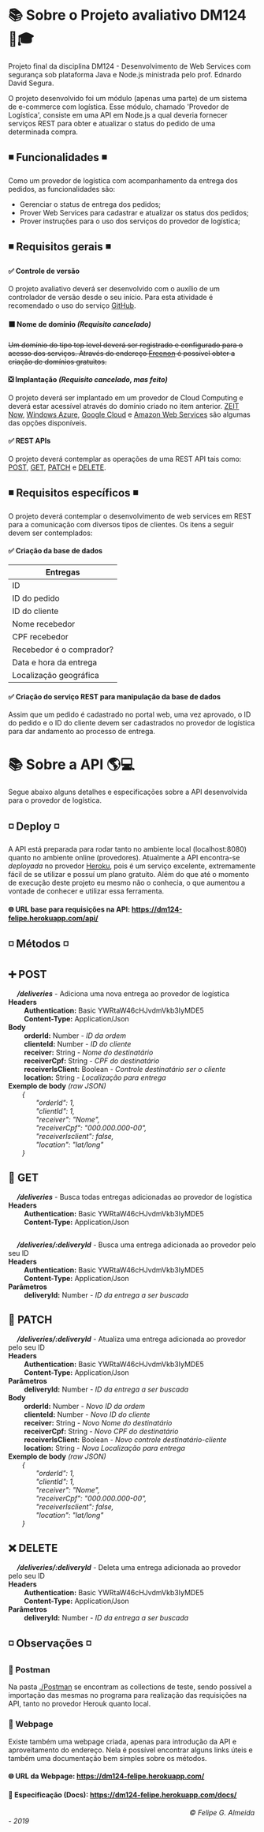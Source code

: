 # 📚 Sobre o Projeto avaliativo DM124 📓🎓
Projeto final da disciplina DM124 - Desenvolvimento de Web Services com segurança sob plataforma Java e Node.js ministrada pelo prof. Ednardo David Segura.

O projeto desenvolvido foi um  módulo (apenas uma parte) de um sistema de e-commerce com logística. Esse módulo, chamado 'Provedor de Logística', consiste em uma API em Node.js a qual deveria fornecer serviços REST para obter e atualizar o status do pedido de uma determinada compra.

## ◾️ Funcionalidades ◾️
Como um provedor de logística com acompanhamento da entrega dos pedidos, as funcionalidades são:
- Gerenciar o status de entrega dos pedidos;
- Prover Web Services para cadastrar e atualizar os status dos pedidos;
- Prover instruções para o uso dos serviços do provedor de logística;

## ◾️ Requisitos gerais ◾️
#### ✅ Controle de versão
O projeto avaliativo deverá ser desenvolvido com o auxílio de um controlador de versão desde o seu início. Para esta atividade é recomendado o uso do serviço [GitHub](https://github.com).
#### ⬛️ Nome de domínio *(Requisito cancelado)*
~~Um domínio do tipo top level deverá ser registrado e configurado para o acesso dos serviços. Através do endereço [Freenon](https://my.freenom.com/) é possível obter a criação de domínios gratuitos.~~
#### ❎ Implantação *(Requisito cancelado, mas feito)*
O projeto deverá ser implantado em um provedor de Cloud Computing e deverá estar acessível através do domínio criado no item anterior. [ZEIT Now](https://zeit.co/docs/), [Windows Azure](https://docs.microsoft.com/en-us/azure/app-service/containers/quickstart-nodejs), [Google Cloud](https://cloud.google.com/nodejs/) e [Amazon Web Services](https://aws.amazon.com/getting-started/projects/deploy-nodejs-web-app/) são algumas das opções disponíveis.
#### ✅ REST APIs
O projeto deverá contemplar as operações de uma REST API tais como: [POST](https://github.com/FelipeGAlmeida/DM124/new/master?readme=1#-post), [GET](https://github.com/FelipeGAlmeida/DM124/new/master?readme=1#-get), [PATCH](https://github.com/FelipeGAlmeida/DM124/new/master?readme=1#-patch) e [DELETE](https://github.com/FelipeGAlmeida/DM124/new/master?readme=1#-delete). 

## ◾️ Requisitos específicos ◾️
O projeto deverá contemplar o desenvolvimento de web services em REST para a comunicação com diversos tipos de clientes. Os itens a seguir devem ser contemplados:

#### ✅ Criação da base de dados

| Entregas                 |
|--------------------------|
| ID                       |
| ID do pedido             |
| ID do cliente            |
| Nome recebedor           |
| CPF recebedor            |
| Recebedor é o comprador? |
| Data e hora da entrega   |
| Localização geográfica   |

#### ✅ Criação do serviço REST para manipulação da base de dados

Assim que um pedido é cadastrado no portal web, uma vez aprovado, o ID do pedido e o ID do cliente
devem ser cadastrados no provedor de logística para dar andamento ao processo de entrega.

# 📚 Sobre a API 🌎💻

Segue abaixo alguns detalhes e especificações sobre a API desenvolvida para o provedor de logística.

## ◽️ Deploy ◽️

A API está preparada para rodar tanto no ambiente local (localhost:8080) quanto no ambiente online (provedores). Atualmente a API encontra-se *deployada* no provedor [Heroku](https://www.heroku.com/), pois é um serviço excelente, extremamente fácil de se utilizar e possuí um plano gratuito. Além do que até o momento de execução deste projeto eu mesmo não o conhecia, o que aumentou a vontade de conhecer e utilizar essa ferramenta.

#### 🌐 URL base para requisições na API: https://dm124-felipe.herokuapp.com/api/

## ◽️ Métodos ◽️

## ➕ POST  
&emsp; **_/deliveries_** - Adiciona uma nova entrega ao provedor de logística  
**Headers**   
&emsp;&emsp; **Authentication:** Basic YWRtaW46cHJvdmVkb3IyMDE5  
&emsp;&emsp; **Content-Type:** Application/Json  
**Body**  
&emsp;&emsp; **orderId:**          Number - *ID da ordem*  
&emsp;&emsp; **clienteId:**        Number - *ID do cliente*  
&emsp;&emsp; **receiver:**         String - *Nome do destinatário*  
&emsp;&emsp; **receiverCpf:**      String - *CPF do destinatário*  
&emsp;&emsp; **receiverIsClient:** Boolean - *Controle destinatário ser o cliente*  
&emsp;&emsp; **location:**         String - *Localização para entrega*  
**Exemplo de body** *(raw JSON)*    
&emsp;&emsp;_{  
&emsp;&emsp;&emsp;&emsp;"orderId": 1,  
&emsp;&emsp;&emsp;&emsp;"clientId": 1,  
&emsp;&emsp;&emsp;&emsp;"receiver": "Nome",  
&emsp;&emsp;&emsp;&emsp;"receiverCpf": "000.000.000-00",  
&emsp;&emsp;&emsp;&emsp;"receiverIsclient": false,  
&emsp;&emsp;&emsp;&emsp;"location": "lat/long"  
&emsp;&emsp;}_  
  
## 📄 GET  
&emsp; **_/deliveries_** - Busca todas entregas adicionadas ao provedor de logística  
**Headers**   
&emsp;&emsp; **Authentication:** Basic YWRtaW46cHJvdmVkb3IyMDE5  
&emsp;&emsp; **Content-Type:** Application/Json  
##
&emsp; **_/deliveries/:deliveryId_** - Busca uma entrega adicionada ao provedor pelo seu ID  
**Headers**   
&emsp;&emsp; **Authentication:** Basic YWRtaW46cHJvdmVkb3IyMDE5  
&emsp;&emsp; **Content-Type:** Application/Json  
**Parâmetros**  
&emsp;&emsp; **deliveryId:**          Number - *ID da entrega a ser buscada*  
  
## 📝 PATCH  
&emsp; **_/deliveries/:deliveryId_** - Atualiza uma entrega adicionada ao provedor pelo seu ID  
**Headers**   
&emsp;&emsp; **Authentication:** Basic YWRtaW46cHJvdmVkb3IyMDE5  
&emsp;&emsp; **Content-Type:** Application/Json  
**Parâmetros**  
&emsp;&emsp; **deliveryId:**       Number - *ID da entrega a ser buscada*  
**Body**  
&emsp;&emsp; **orderId:**          Number - *Novo ID da ordem*  
&emsp;&emsp; **clienteId:**        Number - *Novo ID do cliente*  
&emsp;&emsp; **receiver:**         String - *Novo Nome do destinatário*  
&emsp;&emsp; **receiverCpf:**      String - *Novo CPF do destinatário*  
&emsp;&emsp; **receiverIsClient:** Boolean - *Novo controle destinatário-cliente*  
&emsp;&emsp; **location:**         String - *Nova Localização para entrega*  
**Exemplo de body** *(raw JSON)*    
&emsp;&emsp;_{  
&emsp;&emsp;&emsp;&emsp;"orderId": 1,  
&emsp;&emsp;&emsp;&emsp;"clientId": 1,  
&emsp;&emsp;&emsp;&emsp;"receiver": "Nome",  
&emsp;&emsp;&emsp;&emsp;"receiverCpf": "000.000.000-00",  
&emsp;&emsp;&emsp;&emsp;"receiverIsclient": false,  
&emsp;&emsp;&emsp;&emsp;"location": "lat/long"  
&emsp;&emsp;}_  
  
## ❌ DELETE  
&emsp; **_/deliveries/:deliveryId_** - Deleta uma entrega adicionada ao provedor pelo seu ID  
**Headers**   
&emsp;&emsp; **Authentication:** Basic YWRtaW46cHJvdmVkb3IyMDE5  
&emsp;&emsp; **Content-Type:** Application/Json  
**Parâmetros**  
&emsp;&emsp; **deliveryId:**       Number - *ID da entrega a ser buscada*  

## ◽️ Observações ◽️

### 🔶 Postman

Na pasta [./Postman](https://github.com/FelipeGAlmeida/DM124/tree/master/Postman) se encontram as collections de teste, sendo possível a importação das mesmas no programa para realização das requisições na API, tanto no provedor Herouk quanto local.  

### 🔷 Webpage

Existe também uma webpage criada, apenas para introdução da API e aproveitamento do endereço. Nela é possível encontrar alguns links úteis e também uma documentação bem simples sobre os métodos.

#### 🌐 URL da Webpage: https://dm124-felipe.herokuapp.com/
#### 📖 Especificação (Docs): https://dm124-felipe.herokuapp.com/docs/

###### &emsp;&emsp;&emsp;&emsp;&emsp;&emsp;&emsp;&emsp;&emsp;&emsp;&emsp;&emsp;&emsp;&emsp;&emsp;&emsp;&emsp;&emsp;&emsp;&emsp;&emsp;&emsp;&emsp;&emsp;&emsp;&emsp; © Felipe G. Almeida - 2019